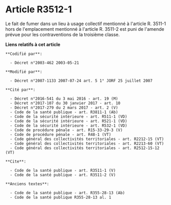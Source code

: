 # Article R3512-1

Le fait de fumer dans un lieu à usage collectif mentionné à l'article R. 3511-1 hors de l'emplacement mentionné à l'article
R. 3511-2 est puni de l'amende prévue pour les contraventions de la troisième classe.

**Liens relatifs à cet article**

	**Codifié par**:

	  - Décret n°2003-462 2003-05-21

	**Modifié par**:

	  - Décret n°2007-1133 2007-07-24 art. 5 1° JORF 25 juillet 2007

	**Cité par**:

	  - Décret n°2016-541 du 3 mai 2016 - art. 19 (M)
	  - Décret n°2017-107 du 30 janvier 2017 - art. 10
	  - Décret n°2017-279 du 2 mars 2017 - art. 2 (V)
	  - Code de la santé publique - art. R3811-1 (Ab)
	  - Code de la sécurité intérieure - art. R511-1 (VD)
	  - Code de la sécurité intérieure - art. R521-1 (VD)
	  - Code de la sécurité intérieure - art. R532-1 (VD)
	  - Code de procédure pénale - art. R15-33-29-3 (V)
	  - Code de procédure pénale - art. R48-1 (VT)
	  - Code général des collectivités territoriales - art. R2212-15 (VT)
	  - Code général des collectivités territoriales - art. R2213-60 (VT)
	  - Code général des collectivités territoriales - art. R2512-15-12 (VT)

	**Cite**:

	  - Code de la santé publique - art. R3511-1 (V)
	  - Code de la santé publique - art. R3511-2 (V)

	**Anciens textes**:

	  - Code de la santé publique - art. R355-28-13 (Ab)
	  - Code de la santé publique R355-28-13 al. 1
